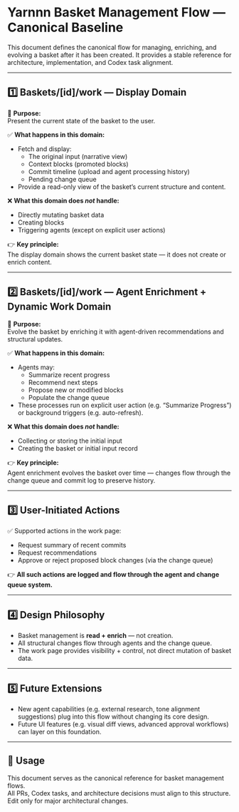 # Yarnnn Basket Management Flow — Canonical Baseline

This document defines the canonical flow for managing, enriching, and evolving a basket after it has been created. It provides a stable reference for architecture, implementation, and Codex task alignment.

---

## 1️⃣ Baskets/[id]/work — Display Domain

👑 **Purpose:**  
Present the current state of the basket to the user.

✅ **What happens in this domain:**  
- Fetch and display:
  - The original input (narrative view)
  - Context blocks (promoted blocks)
  - Commit timeline (upload and agent processing history)
  - Pending change queue  
- Provide a read-only view of the basket’s current structure and content.

❌ **What this domain does *not* handle:**  
- Directly mutating basket data  
- Creating blocks  
- Triggering agents (except on explicit user actions)

👉 **Key principle:**  
The display domain shows the current basket state — it does not create or enrich content.

---

## 2️⃣ Baskets/[id]/work — Agent Enrichment + Dynamic Work Domain

👑 **Purpose:**  
Evolve the basket by enriching it with agent-driven recommendations and structural updates.

✅ **What happens in this domain:**  
- Agents may:
  - Summarize recent progress
  - Recommend next steps
  - Propose new or modified blocks
  - Populate the change queue  
- These processes run on explicit user action (e.g. “Summarize Progress”) or background triggers (e.g. auto-refresh).

❌ **What this domain does *not* handle:**  
- Collecting or storing the initial input  
- Creating the basket or initial input record  

👉 **Key principle:**  
Agent enrichment evolves the basket over time — changes flow through the change queue and commit log to preserve history.

---

## 3️⃣ User-Initiated Actions

✅ Supported actions in the work page:
- Request summary of recent commits  
- Request recommendations  
- Approve or reject proposed block changes (via the change queue)  

👉 **All such actions are logged and flow through the agent and change queue system.**

---

## 4️⃣ Design Philosophy

- Basket management is **read + enrich** — not creation.
- All structural changes flow through agents and the change queue.
- The work page provides visibility + control, not direct mutation of basket data.

---

## 5️⃣ Future Extensions

- New agent capabilities (e.g. external research, tone alignment suggestions) plug into this flow without changing its core design.
- Future UI features (e.g. visual diff views, advanced approval workflows) can layer on this foundation.

---

## 📌 Usage

This document serves as the canonical reference for basket management flows.  
All PRs, Codex tasks, and architecture decisions must align to this structure.  
Edit only for major architectural changes.

